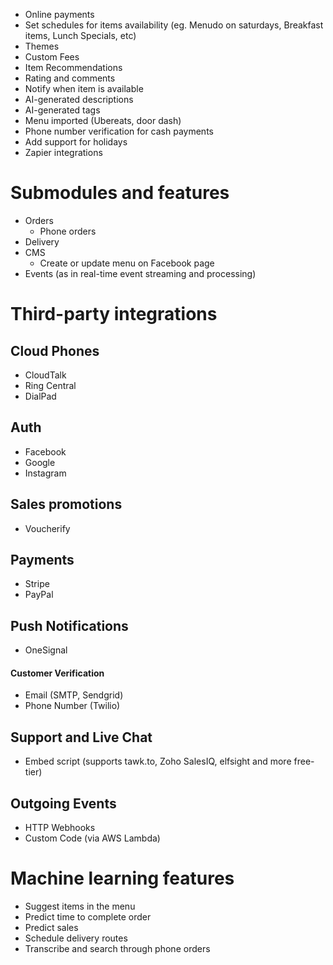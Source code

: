- Online payments
- Set schedules for items availability (eg. Menudo on saturdays, Breakfast items, Lunch Specials, etc)
- Themes
- Custom Fees
- Item Recommendations
- Rating and comments
- Notify when item is available
- AI-generated descriptions
- AI-generated tags
- Menu imported (Ubereats, door dash)
- Phone number verification for cash payments
- Add support for holidays
- Zapier integrations

# Submodules and features

- Orders
  - Phone orders
- Delivery
- CMS
  - Create or update menu on Facebook page 
- Events (as in real-time event streaming and processing)

# Third-party integrations

## Cloud Phones

- CloudTalk
- Ring Central
- DialPad

## Auth

- Facebook
- Google
- Instagram

## Sales promotions

- Voucherify

## Payments

- Stripe
- PayPal

## Push Notifications

- OneSignal

#### Customer Verification

- Email (SMTP, Sendgrid)
- Phone Number (Twilio)

## Support and Live Chat

- Embed script (supports tawk.to, Zoho SalesIQ, elfsight and more free-tier)

## Outgoing Events

- HTTP Webhooks
- Custom Code (via AWS Lambda)

# Machine learning features

- Suggest items in the menu
- Predict time to complete order
- Predict sales
- Schedule delivery routes
- Transcribe and search through phone orders

